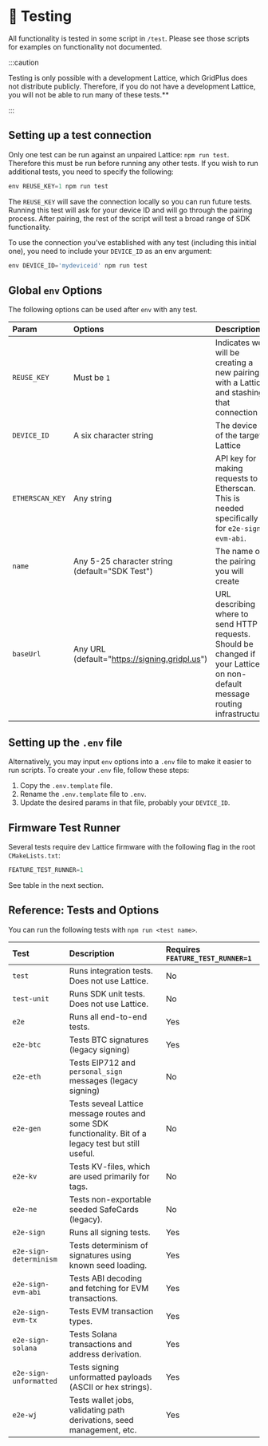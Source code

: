 
# 🧪 Testing

All functionality is tested in some script in `/test`. Please see those scripts for examples on functionality not documented.

:::caution

Testing is only possible with a development Lattice, which GridPlus does not distribute publicly. Therefore, if you do not have a development Lattice, you will not be able to run many of these tests.**

:::

## Setting up a test connection

Only one test can be run against an unpaired Lattice: `npm run test`. Therefore this must be run before running any other tests. If you wish to run additional tests, you need to specify the following:

```ts
env REUSE_KEY=1 npm run test
```

The `REUSE_KEY` will save the connection locally so you can run future tests. Running this test will ask for your device ID and will go through the pairing process. After pairing, the rest of the script will test a broad range of SDK functionality.

To use the connection you've established with any test (including this initial one), you need to include your `DEVICE_ID` as an env argument:

```ts
env DEVICE_ID='mydeviceid' npm run test
```

## Global `env` Options

The following options can be used after `env` with any test.

| Param | Options | Description |
|:------|:--------|:------------|
| `REUSE_KEY` | Must be `1` | Indicates we will be creating a new pairing with a Lattice and stashing that connection |
| `DEVICE_ID` | A six character string | The device ID of the target Lattice |
| `ETHERSCAN_KEY` | Any string | API key for making requests to Etherscan. This is needed specifically for `e2e-sign-evm-abi`. |
| `name` | Any 5-25 character string (default="SDK Test") | The name of the pairing you will create |
| `baseUrl` | Any URL (default="https://signing.gridpl.us") | URL describing where to send HTTP requests. Should be changed if your Lattice is on non-default message routing infrastructure. |

## Setting up the `.env` file

Alternatively, you may input `env` options into a `.env` file to make it easier to run scripts. To create your `.env` file, follow these steps:
1. Copy the `.env.template` file.
2. Rename the `.env.template` file to `.env`.
3. Update the desired params in that file, probably your `DEVICE_ID`.

## Firmware Test Runner

Several tests require dev Lattice firmware with the following flag in the root `CMakeLists.txt`:

```ts
FEATURE_TEST_RUNNER=1
```

See table in the next section.

## Reference: Tests and Options

You can run the following tests with `npm run <test name>`.

| Test | Description | Requires `FEATURE_TEST_RUNNER=1` |
|:-----|:------------|:-----------------|
| `test` | Runs integration tests. Does not use Lattice. | No |
| `test-unit` | Runs SDK unit tests. Does not use Lattice. | No |
| `e2e` | Runs all end-to-end tests. | Yes |
| `e2e-btc` | Tests BTC signatures (legacy signing) | Yes |
| `e2e-eth` | Tests EIP712 and `personal_sign` messages (legacy signing) | No |
| `e2e-gen` | Tests seveal Lattice message routes and some SDK functionality. Bit of a legacy test but still useful. | No |
| `e2e-kv` | Tests KV-files, which are used primarily for tags. | No |
| `e2e-ne` | Tests non-exportable seeded SafeCards (legacy). | No |
| `e2e-sign` | Runs all signing tests. | Yes |
| `e2e-sign-determinism` | Tests determinism of signatures using known seed loading. | Yes |
| `e2e-sign-evm-abi` | Tests ABI decoding and fetching for EVM transactions. | Yes |
| `e2e-sign-evm-tx` | Tests EVM transaction types. | Yes |
| `e2e-sign-solana` | Tests Solana transactions and address derivation. | Yes |
| `e2e-sign-unformatted` | Tests signing unformatted payloads (ASCII or hex strings). | Yes |
| `e2e-wj` | Tests wallet jobs, validating path derivations, seed management, etc. | Yes |